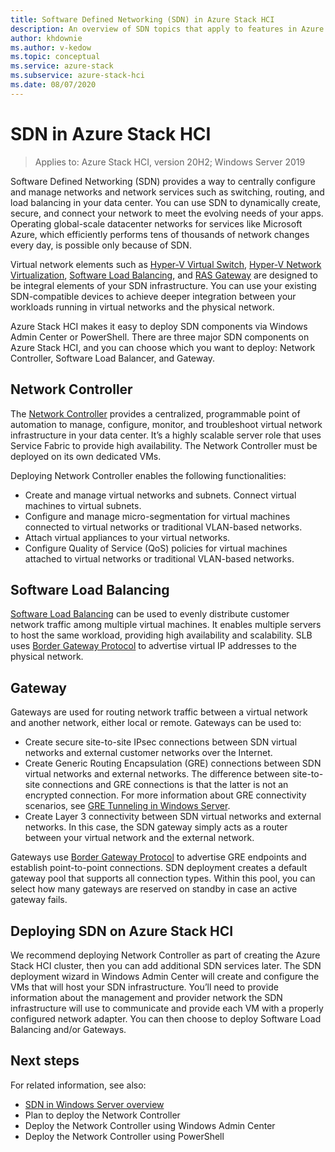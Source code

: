 ```yaml
---
title: Software Defined Networking (SDN) in Azure Stack HCI
description: An overview of SDN topics that apply to features in Azure Stack HCI.
author: khdownie
ms.author: v-kedow
ms.topic: conceptual
ms.service: azure-stack
ms.subservice: azure-stack-hci
ms.date: 08/07/2020
---
```


# SDN in Azure Stack HCI

> Applies to: Azure Stack HCI, version 20H2; Windows Server 2019

Software Defined Networking (SDN) provides a way to centrally configure and manage networks and network services such as switching, routing, and load balancing in your data center. You can use SDN to dynamically create, secure, and connect your network to meet the evolving needs of your apps. Operating global-scale datacenter networks for services like Microsoft Azure, which efficiently performs tens of thousands of network changes every day, is possible only because of SDN.

Virtual network elements such as [Hyper-V Virtual Switch](/windows-server/virtualization/hyper-v-virtual-switch/hyper-v-virtual-switch), [Hyper-V Network Virtualization](/windows-server/networking/sdn/technologies/hyper-v-network-virtualization/hyper-v-network-virtualization), [Software Load Balancing](/windows-server/networking/sdn/technologies/network-function-virtualization/software-load-balancing-for-sdn), and [RAS Gateway](/windows-server/networking/sdn/technologies/network-function-virtualization/ras-gateway-for-sdn) are designed to be integral elements of your SDN infrastructure. You can use your existing SDN-compatible devices to achieve deeper integration between your workloads running in virtual networks and the physical network.

Azure Stack HCI makes it easy to deploy SDN components via Windows Admin Center or PowerShell. There are three major SDN components on Azure Stack HCI, and you can choose which you want to deploy: Network Controller, Software Load Balancer, and Gateway.

## Network Controller

The [Network Controller](/windows-server/networking/sdn/technologies/Software-Defined-Networking-Technologies#network-controller) provides a centralized, programmable point of automation to manage, configure, monitor, and troubleshoot virtual network infrastructure in your data center. It’s a highly scalable server role that uses Service Fabric to provide high availability. The Network Controller must be deployed on its own dedicated VMs.

Deploying Network Controller enables the following functionalities:

- Create and manage virtual networks and subnets. Connect virtual machines to virtual subnets.
- Configure and manage micro-segmentation for virtual machines connected to virtual networks or traditional VLAN-based networks.
- Attach virtual appliances to your virtual networks.
- Configure Quality of Service (QoS) policies for virtual machines attached to virtual networks or traditional VLAN-based networks.

## Software Load Balancing

[Software Load Balancing](/windows-server/networking/sdn/technologies/network-function-virtualization/software-load-balancing-for-sdn) can be used to evenly distribute customer network traffic among multiple virtual machines. It enables multiple servers to host the same workload, providing high availability and scalability. SLB uses [Border Gateway Protocol](/windows-server/remote/remote-access/bgp/border-gateway-protocol-bgp) to advertise virtual IP addresses to the physical network.

## Gateway

Gateways are used for routing network traffic between a virtual network and another network, either local or remote. Gateways can be used to:

- Create secure site-to-site IPsec connections between SDN virtual networks and external customer networks over the Internet.
- Create Generic Routing Encapsulation (GRE) connections between SDN virtual networks and external networks. The difference between site-to-site connections and GRE connections is that the latter is not an encrypted connection. For more information about GRE connectivity scenarios, see [GRE Tunneling in Windows Server](/windows-server/remote/remote-access/ras-gateway/gre-tunneling-windows-server).
- Create Layer 3 connectivity between SDN virtual networks and external networks. In this case, the SDN gateway simply acts as a router between your virtual network and the external network.

Gateways use [Border Gateway Protocol](/windows-server/remote/remote-access/bgp/border-gateway-protocol-bgp) to advertise GRE endpoints and establish point-to-point connections. SDN deployment creates a default gateway pool that supports all connection types. Within this pool, you can select how many gateways are reserved on standby in case an active gateway fails.

## Deploying SDN on Azure Stack HCI

We recommend deploying Network Controller as part of creating the Azure Stack HCI cluster, then you can add additional SDN services later. The SDN deployment wizard in Windows Admin Center will create and configure the VMs that will host your SDN infrastructure. You’ll need to provide information about the management and provider network the SDN infrastructure will use to communicate and provide each VM with a properly configured network adapter. You can then choose to deploy Software Load Balancing and/or Gateways.

## Next steps

For related information, see also:

- [SDN in Windows Server overview](/windows-server/networking/sdn/software-defined-networking)
- Plan to deploy the Network Controller
- Deploy the Network Controller using Windows Admin Center
- Deploy the Network Controller using PowerShell

